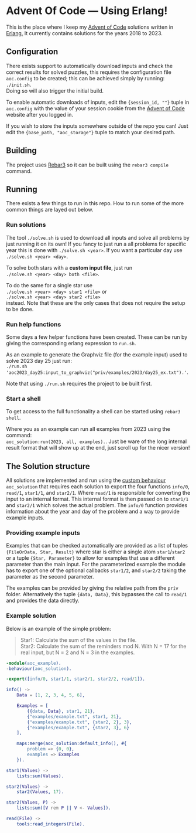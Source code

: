 # Advent Of Code — Using Erlang!
This is the place where I keep my [Advent of Code](https://adventofcode.com/) solutions written in [Erlang.](https://www.erlang.org/) It currently contains solutions for the years 2018 to 2023.


## Configuration
There exists support to automatically download inputs and check the correct results for solved puzzles, this requires the configuration file `aoc.config` to be created; this can be achieved simply by running:  
`./init.sh`.  
Doing so will also trigger the initial build.

To enable automatic downloads of inputs, edit the `{session_id, ""}` tuple in `aoc.config` with the value of your session cookie from the [Advent of Code](https://adventofcode.com/) website after you logged in.

If you wish to store the inputs somewhere outside of the repo you can! Just edit the `{base_path, "aoc_storage"}` tuple to match your desired path.

## Building
The project uses [Rebar3](https://rebar3.org/) so it can be built using the `rebar3 compile` command.

## Running
There exists a few things to run in this repo. How to run some of the more common things are layed out below.


### Run solutions
The tool `./solve.sh` is used to download all inputs and solve all problems by just running it on its own! If you fancy to just run a all problems for specific year this is done with `./solve.sh <year>`. If you want a particular day use `./solve.sh <year> <day>`.


To solve both stars with a **custom input file**, just run  
`./solve.sh <year> <day> both <file>`.

To do the same for a single star use  
`./solve.sh <year> <day> star1 <file>` or  
`./solve.sh <year> <day> star2 <file>`   
instead. Note that these are the only cases that does not require the setup to be done. 


### Run help functions
Some days a few helper functions have been created. These can be run by giving the corresponding erlang expression to `run.sh`. 

As an example to generate the Graphviz file (for the example input) used to solve 2023 day 25 just run:  
`./run.sh 'aoc2023_day25:input_to_graphviz("priv/examples/2023/day25_ex.txt").'`.

Note that using `./run.sh` requires the project to be built first.

### Start a shell
To get access to the full functionality a shell can be started using `rebar3 shell`. 

Where you as an example can run all examples from 2023 using the command:  
 `aoc_solution:run(2023, all, examples).`. Just be ware of the long internal result format that will show up at the end, just scroll up for the nicer version!

## The Solution structure
All solutions are implemented and run using the [custom behaviour](https://www.erlang.org/doc/design_principles/spec_proc#user-defined-behaviours) `aoc_solution` that requires each solution to export the four functions `info/0`, `read/1`, `star1/1`, and `star2/1`. Where `read/1` is responsible for converting the input to an internal format. This internal format is then passed on to `star1/1` and `star2/1` which solves the actual problem. The `info/0` function provides information about the year and day of the problem and a way to provide example inputs.

### Providing example inputs
Examples that can be checked automatically are provided as a list of tuples `{FileOrData, Star, Result}` where star is either a single atom `star1`/`star2` or a tuple `{Star, Parameter}` to allow for examples that use a different parameter than the main input. For the parameterized example the module has to export one of the optional callbacks `star1/2`, and `star2/2` taking the parameter as the second parameter.

The examples can be provided by giving the relative path from the `priv` folder. Alternatively the tuple `{data, Data}`, this bypasses the call to `read/1` and provides the data directly.

### Example solution
Below is an example of the simple problem:  
> Star1: Calculate the sum of the values in the file.  
> Star2: Calculate the sum of the reminders mod N. With N = 17 for the real input, but N = 2 and N = 3 in the examples.

```erlang
-module(aoc_example).
-behaviour(aoc_solution).

-export([info/0, star1/1, star2/1, star2/2, read/1]).

info() ->
    Data = [1, 2, 3, 4, 5, 6],

    Examples = [
        {{data, Data}, star1, 21},
        {"examples/example.txt", star1, 21},
        {"examples/example.txt", {star2, 2}, 3},
        {"examples/example.txt", {star2, 3}, 6}
    ],

    maps:merge(aoc_solution:default_info(), #{
        problem => {0, 0},
        examples => Examples
    }).

star1(Values) ->
    lists:sum(Values).

star2(Values) ->
    star2(Values, 17).

star2(Values, P) ->
    lists:sum([V rem P || V <- Values]).

read(File) ->
    tools:read_integers(File).
```